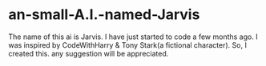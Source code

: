 # an-small-A.I.-named-Jarvis
The name of this ai is Jarvis. I have just started to code a few months ago. I was inspired by CodeWithHarry &amp; Tony Stark(a fictional character). So, I created this. any suggestion will be appreciated. 
